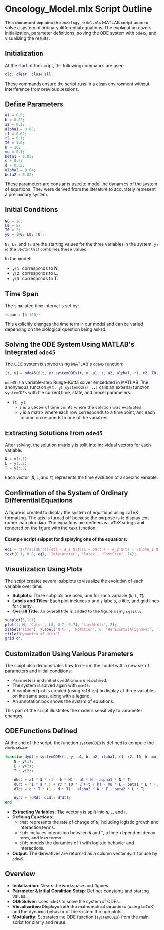 # Oncology_Model.mlx Script Outline

This document explains the `Oncology_Model.mlx` MATLAB script used to solve a system of ordinary differential equations. The explanation covers initialization, parameter definitions, solving the ODE system with `ode45`, and visualizing the results.

## Initialization

At the start of the script, the following commands are used:

```matlab
clc; clear; close all;
```

These commands ensure the script runs in a clean environment without interference from previous sessions.

## Define Parameters

```matlab
a1 = 0.5;  
b = 0.02;  
a2 = 0.1;  
alpha1 = 0.05; 
r1 = 0.02; 
r2 = 0.1;  
I0 = 1.0;  
h = 10;    
mu = 0.1;  
beta1 = 0.03; 
c = 0.6;   
d = 0.02;  
alpha2 = 0.04; 
beta2 = 0.02;
```

These parameters are constants used to model the dynamics of the system of equations. They were derived from the literature to accurately represent a preliminary system.

## Initial Conditions 

```matlab
N0 = 10;
L0 = 5;
T0 = 2;
y0 = [N0; L0; T0];
```

`N₀`, `L₀`, and `T₀` are the starting values for the three variables in the system. `y₀` is the vector that combines these values. 

In the model:  
- `y(1)` corresponds to **N**,  
- `y(2)` corresponds to **L**,  
- `y(3)` corresponds to **T**.  

## Time Span

The simulated time interval is set by:

```matlab
tspan = [0 100];
```

This explicitly changes the time term in our model and can be varied depending on the biological question being asked.

## Solving the ODE System Using MATLAB's Integrated `ode45`

The ODE system is solved using MATLAB's `ode45` function:

```matlab
[t, y] = ode45(@(t, y) systemODEs(t, y, a1, b, a2, alpha1, r1, r2, I0, h, mu, beta1, c, d, alpha2, beta2), tspan, y0);
```

`ode45` is a variable-step Runge-Kutta solver embedded in MATLAB. The anonymous function `@(t, y) systemODEs(...)` calls an external function `systemODEs` with the current time, state, and model parameters.

- `[t, y]`:  
  - `t` is a vector of time points where the solution was evaluated.  
  - `y` is a matrix where each row corresponds to a time point, and each column corresponds to one of the variables.

## Extracting Solutions from `ode45`

After solving, the solution matrix `y` is split into individual vectors for each variable:

```matlab
N = y(:,1);
L = y(:,2);
T = y(:,3);
```

Each vector (`N`, `L`, and `T`) represents the time evolution of a specific variable.

## Confirmation of the System of Ordinary Differential Equations 

A figure is created to display the system of equations using LaTeX formatting. The axis is turned off because the purpose is to display text rather than plot data. The equations are defined as LaTeX strings and rendered on the figure with the `text` function.

#### Example script snippet for displaying one of the equations:

```matlab
eq1 = '$\frac{dN(t)}{dt} = a_1 N(t)(1 - bN(t)) - a_2 N(t) - \alpha_1 N(t) T(t)$';
text(0.1, 0.8, eq1, 'Interpreter', 'latex', 'FontSize', 14);
```

## Visualization Using Plots

The script creates several subplots to visualize the evolution of each variable over time:

- **Subplots**: Three subplots are used, one for each variable (`N`, `L`, `T`).  
- **Labels and Titles**: Each plot includes x and y labels, a title, and grid lines for clarity.  
- **Overall Title**: An overall title is added to the figure using `sgtitle`.

```matlab
subplot(3,1,1);
plot(t, N, 'Color', [0, 0.7, 0.7], 'LineWidth', 2); 
xlabel('Time'); ylabel('N(t)', 'Rotation', 0, 'HorizontalAlignment', 'right');
title('Dynamics of N(t)');
grid on;
```

## Customization Using Various Parameters

The script also demonstrates how to re-run the model with a new set of parameters and initial conditions:

- Parameters and initial conditions are redefined.  
- The system is solved again with `ode45`.  
- A combined plot is created (using `hold on`) to display all three variables on the same axes, along with a legend.  
- An annotation box shows the system of equations.  

This part of the script illustrates the model’s sensitivity to parameter changes.

## ODE Functions Defined 

At the end of the script, the function `systemODEs` is defined to compute the derivatives:

```matlab
function dydt = systemODEs(t, y, a1, b, a2, alpha1, r1, r2, I0, h, mu, beta1, c, d, alpha2, beta2)
    N = y(1);
    L = y(2);
    T = y(3);
    
    dNdt = a1 * N * (1 - b * N) - a2 * N - alpha1 * N * T;
    dLdt = r1 * N * T + r2 * I0 * 2^(-t / h) - mu * L - beta1 * L * T;
    dTdt = c * T * (1 - d * T) - alpha2 * N * T - beta2 * L * T;
    
    dydt = [dNdt; dLdt; dTdt];
end
```

- **Extracting Variables**: The vector `y` is split into `N`, `L`, and `T`.  
- **Defining Equations**:  
  - `dNdt` represents the rate of change of `N`, including logistic growth and interaction terms.  
  - `dLdt` includes interaction between `N` and `T`, a time-dependent decay term, and loss terms.  
  - `dTdt` models the dynamics of `T` with logistic behavior and interactions.  
- **Output**: The derivatives are returned as a column vector `dydt` for use by `ode45`.

## Overview

- **Initialization**: Clears the workspace and figures.  
- **Parameter & Initial Condition Setup**: Defines constants and starting values.  
- **ODE Solver**: Uses `ode45` to solve the system of ODEs.  
- **Visualization**: Displays both the mathematical equations (using LaTeX) and the dynamic behavior of the system through plots.  
- **Modularity**: Separates the ODE function (`systemODEs`) from the main script for clarity and reuse.